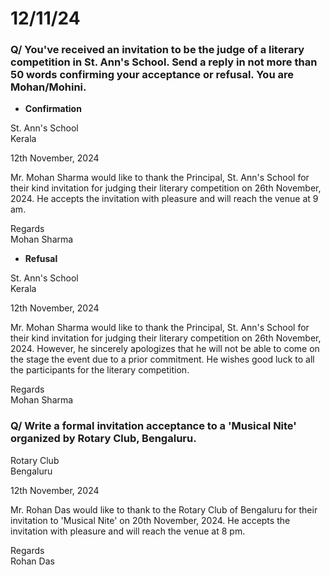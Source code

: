 # 12/11/24

### Q/ You've received an invitation to be the judge of a literary competition in St. Ann's School. Send a reply in not more than 50 words confirming your acceptance or refusal. You are Mohan/Mohini.

- **Confirmation**

St. Ann's School  
Kerala 

12th November, 2024 

Mr. Mohan Sharma would like to thank the Principal, St. Ann's School for their kind invitation for judging their literary competition on 26th November, 2024. He accepts the invitation with pleasure and will reach the venue at 9 am. 

Regards  
Mohan Sharma

- **Refusal**

St. Ann's School  
Kerala 

12th November, 2024 

Mr. Mohan Sharma would like to thank the Principal, St. Ann's School for their kind invitation for judging their literary competition on 26th November, 2024. However, he sincerely apologizes that he will not be able to come on the stage the event due to a prior commitment. He wishes good luck to all the participants for the literary competition. 

Regards  
Mohan Sharma

### Q/ Write a formal invitation acceptance to a 'Musical Nite' organized by Rotary Club, Bengaluru. 

Rotary Club  
Bengaluru 

12th November, 2024 

Mr. Rohan Das would like to thank to the Rotary Club of Bengaluru for their invitation to 'Musical Nite' on 20th November, 2024. He accepts the invitation with pleasure and will reach the venue at 8 pm. 

Regards  
Rohan Das